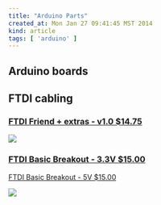 ```yaml
---
title: "Arduino Parts"
created_at: Mon Jan 27 09:41:45 MST 2014
kind: article
tags: [ 'arduino' ]
---
```


## Arduino boards

## FTDI cabling

### [FTDI Friend + extras - v1.0 $14.75](https://www.adafruit.com/products/284)

<img src="/assets/images/adafruit_ftdifriend.jpg" >

### [FTDI Basic Breakout - 3.3V $15.00](https://www.sparkfun.com/products/9873)

[FTDI Basic Breakout - 5V $15.00](https://www.sparkfun.com/products/9716)

<img src="/assets/images/sparkfun_ftdibasic.jpg" >


